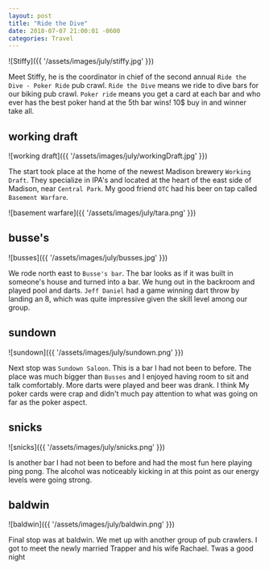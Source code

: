 ```yaml
---
layout: post
title: "Ride the Dive"
date: 2018-07-07 21:00:01 -0600
categories: Travel 
---
```


![Stiffy]({{ '/assets/images/july/stiffy.jpg' }})

Meet Stiffy, he is the coordinator in chief of the second annual `Ride the Dive - Poker Ride` pub crawl. `Ride the Dive` means we ride to dive bars for our biking pub crawl. `Poker ride` means you get a card at each bar and who ever has the best poker hand at the 5th bar wins! 10$ buy in and winner take all.  

## working draft
![working draft]({{ '/assets/images/july/workingDraft.jpg' }})

The start took place at the home of the newest Madison brewery `Working Draft`. They specialize in IPA's and located at the heart of the east side of Madison, near `Central Park`. My good friend `OTC` had his beer on tap called `Basement Warfare`.  

![basement warfare]({{ '/assets/images/july/tara.png' }})

## busse's
![busses]({{ '/assets/images/july/busses.jpg' }})

We rode north east to `Busse's bar`. The bar looks as if it was built in someone's house and turned into a bar. We hung out in the backroom and played pool and darts. `Jeff Daniel` had a game winning dart throw by landing an 8, which was quite impressive given the skill level among our group. 

## sundown
![sundown]({{ '/assets/images/july/sundown.png' }})

Next stop was `Sundown Saloon`. This is a bar I had not been to before. The place was much bigger than `Busses` and I enjoyed having room to sit and talk comfortably. More darts were played and beer was drank. I think My poker cards were crap and didn't much pay attention to what was going on far as the poker aspect. 

## snicks
![snicks]({{ '/assets/images/july/snicks.png' }})

Is another bar I had not been to before and had the most fun here playing ping pong. The alcohol was noticeably kicking in at this point as our energy levels were going strong. 
 
## baldwin
![baldwin]({{ '/assets/images/july/baldwin.png' }})

Final stop was at baldwin. We met up with another group of pub crawlers. I got to meet the newly married Trapper and his wife Rachael. Twas a good night

